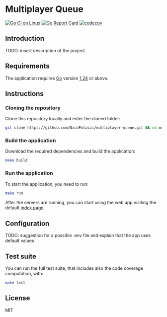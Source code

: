 # Multiplayer Queue

[![Go CI on Linux](https://github.com/NicoPolazzi/multiplayer-queue/actions/workflows/ci.yml/badge.svg)](https://github.com/NicoPolazzi/multiplayer-queue/actions/workflows/ci.yml) [![Go Report Card](https://goreportcard.com/badge/github.com/NicoPolazzi/multiplayer-queue)](https://goreportcard.com/report/github.com/NicoPolazzi/multiplayer-queue) [![codecov](https://codecov.io/github/nicopolazzi/multiplayer-queue/graph/badge.svg?token=QHJ6HBD4AG)](https://codecov.io/github/nicopolazzi/multiplayer-queue)

## Introduction

TODO: insert description of the project

## Requirements

The application requires [Go](https://go.dev/) version [1.24](https://go.dev/doc/devel/release#go1.24.0) or above.  


## Instructions

### Cloning the repository

Clone this repository locally and enter the cloned folder:

```bash
git clone https://github.com/NicoPolazzi/multiplayer-queue.git && cd multiplayer-queue 
```

### Build the application

Download the required dependencies and build the application:

```bash
make build
```

### Run the application

To start the application, you need to run:

```bash
make run
```

After the servers are running, you can start using the web app visiting the default [index page](http://localhost:8080).



## Configuration

TODO: suggestion for a possible .env file and explain that the app uses default values 

## Test suite

You can run the full test suite, that includes also the code coverage computation, with:

```bash
make test
```

## License

MIT
